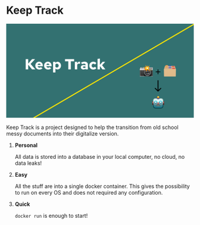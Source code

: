 # Keep Track

![](image.png)

Keep Track is a project designed to help the transition from old school messy documents into their digitalize version.

1. **Personal** 

     All data is stored into a database in your local computer, no cloud, no data leaks!

2. **Easy**

    All the stuff are into a single docker container. This gives the possibility to run on every OS and does not required any configuration.

3. **Quick**

    `docker run` is enough to start!

